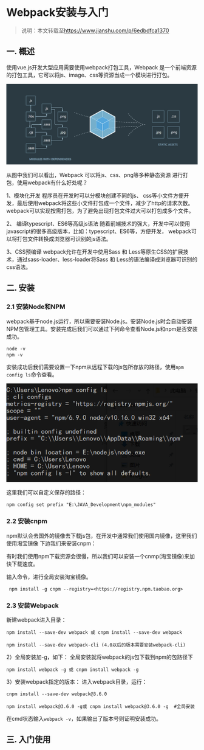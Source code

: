# Webpack安装与入门

> 说明：本文转载至<https://www.jianshu.com/p/6edbdfca1370>

## 一. 概述

使用vue.js开发大型应用需要使用webpack打包工具，Webpack 是一个前端资源的打包工具，它可以将js、image、css等资源当成一个模块进行打包。

![](../images/1.png)

从图中我们可以看出，Webpack 可以将js、css、png等多种静态资源 进行打包，使用webpack有什么好处呢？

1、模块化开发
 程序员在开发时可以分模块创建不同的js、 css等小文件方便开发，最后使用webpack将这些小文件打包成一个文件，减少了http的请求次数。
 webpack可以实现按需打包，为了避免出现打包文件过大可以打包成多个文件。

2、 编译typescript、ES6等高级js语法
 随着前端技术的强大，开发中可以使用javascript的很多高级版本，比如：typescript、ES6等，方便开发，
 webpack可以将打包文件转换成浏览器可识别的js语法。

3、CSS预编译
 webpack允许在开发中使用Sass 和 Less等原生CSS的扩展技术，通过sass-loader、less-loader将Sass 和 Less的语法编译成浏览器可识别的css语法。

## 二. 安装

### 2.1 安装Node和NPM

webpack基于node.js运行，所以需要安装Node.js。安装Node.js时会自动安装NPM包管理工具。安装完成后我们可以通过下列命令查看Node.js和npm是否安装成功。

```shell
node -v
npm -v
```

安装成功后我们需要设置一下npm从远程下载的js包所存放的路径，使用`npm config ls`命令查看。

![](../images/2.png)

这里我们可以自定义保存的路径：

```shell
npm config set prefix "E:\JAVA_Development\npm_modules"
```

### 2.2 安装cnpm

npm默认会去国外的镜像去下载js包，在开发中通常我们使用国内镜像，这里我们使用淘宝镜像
 下边我们来安装cnpm：

有时我们使用npm下载资源会很慢，所以我们可以安装一个cnmp(淘宝镜像)来加快下载速度。

输入命令，进行全局安装淘宝镜像。

```shell
 npm install -g cnpm --registry=<https://registry.npm.taobao.org>
```

### 2.3 安装Webpack

新建webpack进入目录：

```shell
npm install --save-dev webpack 或 cnpm install --save-dev webpack

npm install --save-dev webpack-cli (4.0以后的版本需要安装webpack-cli)
```

2）全局安装加-g，如下：
 全局安装就将webpack的js包下载到npm的包路径下

```shell 
npm install webpack -g 或 cnpm install webpack -g
```

3）安装webpack指定的版本：
 进入webpack目录，运行：

```shell
cnpm install --save-dev webpack@3.6.0

npm install webpack@3.6.0 -g或 cnpm install webpack@3.6.0 -g  #全局安装
```

在cmd状态输入`webpack -v`，如果输出了版本号则证明安装成功。



## 三. 入门使用

